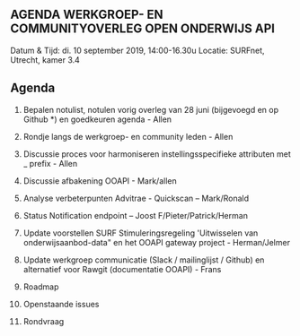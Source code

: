 **AGENDA WERKGROEP- EN COMMUNITYOVERLEG OPEN ONDERWIJS API**
------------------------------------------------------------

Datum & Tijd: di. 10 september 2019, 14:00-16.30u
Locatie: SURFnet, Utrecht, kamer 3.4

Agenda
------

1.   Bepalen notulist, notulen vorig overleg van 28 juni (bijgevoegd en op Github *) en goedkeuren agenda - Allen

2.   Rondje langs de werkgroep- en community leden - Allen

3.   Discussie proces voor harmoniseren instellingsspecifieke attributen met _ prefix - Allen

4.   Discussie afbakening OOAPI - Mark/allen

5.   Analyse verbeterpunten Advitrae - Quickscan – Mark/Ronald

6.   Status Notification endpoint – Joost F/Pieter/Patrick/Herman

7.   Update voorstellen SURF Stimuleringsregeling 'Uitwisselen van onderwijsaanbod-data" en het OOAPI gateway project - Herman/Jelmer

8.   Update werkgroep communicatie  (Slack / mailinglijst / Github) en alternatief voor Rawgit (documentatie OOAPI)  - Frans

9.   Roadmap

10.   Openstaande issues

11.   Rondvraag

